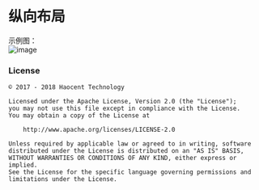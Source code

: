 # 纵向布局

示例图：
</br>![image](https://github.com/cnwutianhao/RecyclerView/blob/master/screenshots/%E7%BA%B5%E5%90%91%E5%B8%83%E5%B1%80.gif)

### License
```
© 2017 - 2018 Haocent Technology

Licensed under the Apache License, Version 2.0 (the "License");
you may not use this file except in compliance with the License.
You may obtain a copy of the License at

    http://www.apache.org/licenses/LICENSE-2.0

Unless required by applicable law or agreed to in writing, software
distributed under the License is distributed on an "AS IS" BASIS,
WITHOUT WARRANTIES OR CONDITIONS OF ANY KIND, either express or implied.
See the License for the specific language governing permissions and
limitations under the License.
```
